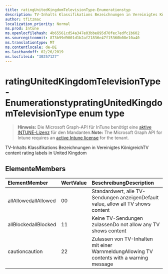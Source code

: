 ```yaml
---
title: ratingUnitedKingdomTelevisionType-Enumerationstyp
description: TV-Inhalts Klassifikations Bezeichnungen in Vereinigtes Königreich
author: tfitzmac
localization_priority: Normal
ms.prod: Intune
ms.openlocfilehash: 4b65561cd54a347e03bbe895d70fec7edfc1b602
ms.sourcegitcommit: 873b99d9001d1b2af21836e47f15360b08e10a40
ms.translationtype: MT
ms.contentlocale: de-DE
ms.lasthandoff: 02/26/2019
ms.locfileid: "30257127"
---
```

# <a name="ratingunitedkingdomtelevisiontype-enum-type"></a><span data-ttu-id="14af9-103">ratingUnitedKingdomTelevisionType-Enumerationstyp</span><span class="sxs-lookup"><span data-stu-id="14af9-103">ratingUnitedKingdomTelevisionType enum type</span></span>

> <span data-ttu-id="14af9-104">**Hinweis:** Die Microsoft Graph-API für InTune benötigt eine [aktive INTUNE-Lizenz](https://go.microsoft.com/fwlink/?linkid=839381) für den Mandanten.</span><span class="sxs-lookup"><span data-stu-id="14af9-104">**Note:** The Microsoft Graph API for Intune requires an [active Intune license](https://go.microsoft.com/fwlink/?linkid=839381) for the tenant.</span></span>

<span data-ttu-id="14af9-105">TV-Inhalts Klassifikations Bezeichnungen in Vereinigtes Königreich</span><span class="sxs-lookup"><span data-stu-id="14af9-105">TV content rating labels in United Kingdom</span></span>

## <a name="members"></a><span data-ttu-id="14af9-106">Elemente</span><span class="sxs-lookup"><span data-stu-id="14af9-106">Members</span></span>
|<span data-ttu-id="14af9-107">Element</span><span class="sxs-lookup"><span data-stu-id="14af9-107">Member</span></span>|<span data-ttu-id="14af9-108">Wert</span><span class="sxs-lookup"><span data-stu-id="14af9-108">Value</span></span>|<span data-ttu-id="14af9-109">Beschreibung</span><span class="sxs-lookup"><span data-stu-id="14af9-109">Description</span></span>|
|:---|:---|:---|
|<span data-ttu-id="14af9-110">allAllowed</span><span class="sxs-lookup"><span data-stu-id="14af9-110">allAllowed</span></span>|<span data-ttu-id="14af9-111">0</span><span class="sxs-lookup"><span data-stu-id="14af9-111">0</span></span>|<span data-ttu-id="14af9-112">Standardwert, alle TV-Sendungen anzeigen</span><span class="sxs-lookup"><span data-stu-id="14af9-112">Default value, allow all TV shows content</span></span>|
|<span data-ttu-id="14af9-113">allBlocked</span><span class="sxs-lookup"><span data-stu-id="14af9-113">allBlocked</span></span>|<span data-ttu-id="14af9-114">1</span><span class="sxs-lookup"><span data-stu-id="14af9-114">1</span></span>|<span data-ttu-id="14af9-115">Keine TV-Sendungen zulassen</span><span class="sxs-lookup"><span data-stu-id="14af9-115">Do not allow any TV shows content</span></span>|
|<span data-ttu-id="14af9-116">caution</span><span class="sxs-lookup"><span data-stu-id="14af9-116">caution</span></span>|<span data-ttu-id="14af9-117">2</span><span class="sxs-lookup"><span data-stu-id="14af9-117">2</span></span>|<span data-ttu-id="14af9-118">Zulassen von TV-Inhalten mit einer Warnmeldung</span><span class="sxs-lookup"><span data-stu-id="14af9-118">Allowing TV contents with a warning message</span></span>|



